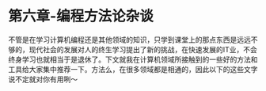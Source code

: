 # 第六章-编程方法论杂谈

不管是在学习计算机编程还是其他领域的知识，只学到课堂上的那点东西是远远不够的，现代社会的发展对人的终生学习提出了新的挑战，在快速发展的IT业，不会终身学习也就相当于是退休了。下文就我在计算机领域所接触到的一些好的方法和工具给大家集中推荐一下。方法么，在很多领域都是相通的，因此以下的这些文字说不定就对你有用咧～

